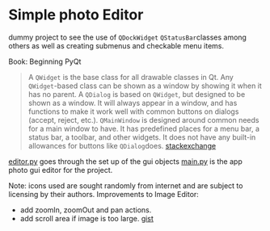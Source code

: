 # Simple photo Editor

dummy project to see the use of  `QDockWidget` `QStatusBar`classes among others as well  as  creating submenus and checkable menu items.

Book: Beginning PyQt

>A `QWidget` is the base class for all drawable classes in Qt. Any `QWidget`-based class can be shown as a window by showing it when it has no parent.
>A `QDialog` is based on `QWidget`, but designed to be shown as a window. It will always appear in a window, and has functions to make it work well with common buttons on dialogs (accept, reject, etc.).
>`QMainWindow` is designed around common needs for a main window to have. It has predefined places for a menu bar, a status bar, a toolbar, and other widgets. It does not have any built-in allowances for buttons like `QDialog`does.
[stackexchange](https://stackoverflow.com/questions/3298792/whats-the-difference-between-qmainwindow-qwidget-and-qdialog)

[editor.py](./editor.py) goes through the set up of the gui objects
[main.py](./main.py) is the app photo gui editor for the project.

Note: icons used are sought randomly from internet and are subject to licensing by their authors.
Improvements to Image Editor:

 -  add zoomIn, zoomOut and pan actions.
 -  add scroll area if image is too large.
[gist](https://gist.github.com/acbetter/32c575803ec361c3e82064e60db4e3e0)